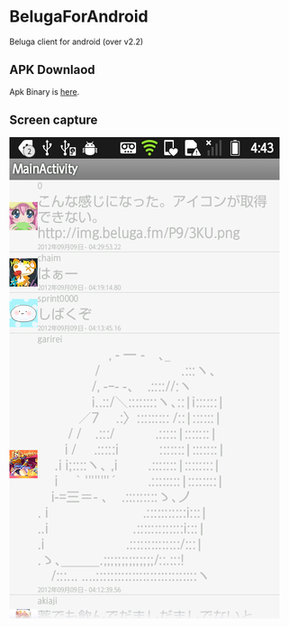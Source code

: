 BelugaForAndroid
================

Beluga client for android (over v2.2)

APK Downlaod
-------------
Apk Binary is [here](http://www37.atpages.jp/~twister/beluga/BelugaForAndroid.apk).


Screen capture
-------------
![Alt text](https://github.com/zeroppai/BelugaForAndroid/blob/master/ss.png?raw=true "Screen Capture")